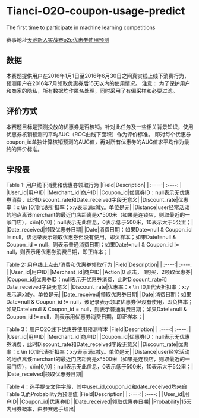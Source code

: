 # Tianci-O2O-coupon-usage-predict
The first time to participate in machine learning competitions

赛事地址[天池新人实战赛o2o优惠券使用预测](https://tianchi.aliyun.com/competition/entrance/231593/information)

## 数据
  本赛题提供用户在2016年1月1日至2016年6月30日之间真实线上线下消费行为，预测用户在2016年7月领取优惠券后15天以内的使用情况。
注意： 为了保护用户和商家的隐私，所有数据均作匿名处理，同时采用了有偏采样和必要过滤。

## 评价方式
  本赛题目标是预测投放的优惠券是否核销。针对此任务及一些相关背景知识，使用优惠券核销预测的平均AUC（ROC曲线下面积）作为评价标准。 即对每个优惠券coupon_id单独计算核销预测的AUC值，再对所有优惠券的AUC值求平均作为最终的评价标准。
  
## 字段表
Table 1: 用户线下消费和优惠券领取行为
|Field|Description|
| :----:| :----: |
|User_id|用户ID|
|Merchant_id|商户ID|
|Coupon_id|优惠券ID：null表示无优惠券消费，此时Discount_rate和Date_received字段无意义|
|Discount_rate|优惠率：x \in [0,1]代表折扣率；x:y表示满x减y。单位是元|
|Distance|user经常活动的地点离该merchant的最近门店距离是x*500米（如果是连锁店，则取最近的一家门店），x\in[0,10]；null表示无此信息，0表示低于500米，10表示大于5公里；|
|Date_received|领取优惠券日期|
|Date|消费日期：如果Date=null & Coupon_id != null，该记录表示领取优惠券但没有使用，即负样本；如果Date!=null & Coupon_id = null，则表示普通消费日期；如果Date!=null & Coupon_id != null，则表示用优惠券消费日期，即正样本；|

Table 2: 用户线上点击/消费和优惠券领取行为
|Field|Description|
| :----:| :----: |
|User_id|用户ID|
|Merchant_id|商户ID|
|Action|0 点击， 1购买，2领取优惠券|
|Coupon_id|优惠券ID：null表示无优惠券消费，此时Discount_rate和Date_received字段无意义|
|Discount_rate|优惠率：x \in [0,1]代表折扣率；x:y表示满x减y。单位是元|
|Date_received|领取优惠券日期|
|Date|消费日期：如果Date=null & Coupon_id != null，该记录表示领取优惠券但没有使用，即负样本；如果Date!=null & Coupon_id = null，则表示普通消费日期；如果Date!=null & Coupon_id != null，则表示用优惠券消费日期，即正样本；|

Table 3：用户O2O线下优惠券使用预测样本
|Field|Description|
| :----:| :----: |
|User_id|用户ID|
|Merchant_id|商户ID|
|Coupon_id|优惠券ID：null表示无优惠券消费，此时Discount_rate和Date_received字段无意义|
|Discount_rate|优惠率：x \in [0,1]代表折扣率；x:y表示满x减y。单位是元|
|Distance|user经常活动的地点离该merchant的最近门店距离是x*500米（如果是连锁店，则取最近的一家门店），x\in[0,10]；null表示无此信息，0表示低于500米，10表示大于5公里；|
|Date_received|领取优惠券日期|

Table 4：选手提交文件字段，其中user_id,coupon_id和date_received均来自Table 3,而Probability为预测值
|Field|Description|
| :----:| :----: |
|User_id|用户ID|
|Coupon_id|优惠券ID|
|Date_received|领取优惠券日期|
|Probability|15天内用券概率，由参赛选手给出|


